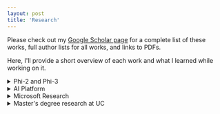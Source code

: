 ```yaml
---
layout: post
title: 'Research'
---
```


Please check out my [Google Scholar page](https://scholar.google.com/citations?user=tmKKPjkAAAAJ) for a complete list of these works, full author lists for all works, and links to PDFs.

Here, I'll provide a short overview of each work and what I learned while working on it.


<details>
  <summary>Phi-2 and Phi-3</summary>

Phi-2 and Phi-3 were an absolute blast to work on. I'm ecstatic about both what these models represent for the future of AI and about the reception of these models from the community.

These models represent a shift for LLMs by putting a larger and larger emphasis on high-quality data and combining that with targeted synthetic data generation. 

In my opinion, using the term "synthetic generation" doesn't quite do the data justice. I believe the future of synthetic generation for models entails thinking about generation in a new way - sculpting text samples over many rounds of iteration. This is beyond simply getting the response from a model to a fixed, single-round prompt. Instead, we can push a model to generate high-quality data from scratch about nearly anything.

I enjoyed working on various pieces of these models, including post-training, data generation, and even some parts of pre-training.

Besides the technical details, it was invaluable for me to learn how to be a part of a large team training one model. This kind of project is very different than a group of 2-5 people writing a paper. In many ways, I've gone full circle - my engineering background often helped me significantly in these projects. 

To build models, we must blend engineering and research. Organizationally, this work is weird. Software engineering is radically different to more traditional engineering, AI research is radically different to more traditional research. Here, we need to successfully do both.


</details>

<details>
  <summary>AI Platform</summary>

After the "internal rotation", I transitioned to an internal applied research team known as AI Platform. On this team, I worked on many projects, ranging from direct product work to research. Out of this, helped with a few projects.
<!-- 
#### Direct Nash Optimization: Teaching Language Models to Self-Improve with General Preferences
##### Co-Author
##### Preprint, 2024

Add description for this

#### Efficient RLHF: Reducing the Memory Usage of PPO
##### Preprint, 2023 

Add description foor this

-->

#### What Matters In The Structured Pruning of Generative Language Models?
##### Preprint, 2023

I've always loved network compression as it requires asking interesting questions (and finding interesting answers). In this paper, we developed a method for pruning models based on "neuron uniqueness". 

At the time, there were many methods for pruning models, but they mostly centered around considering all network neurons independently of each other, for example, how much does neuron A affect the final output. We wanted to instead ask the question: how _unique_ is neuron A compared to all the other neurons, and if it is highly unique, is it more important to keep it when pruning?

Beyond this question, we had an additionally interesting finding - simply pruning weights randomly performed almost as well as some other state-of-the-art pruning methods! This was further evidence that pruning methods were looking at the wrong thing.

Overall, I love this work, but in retrospect it could use a lot of love. Better experiments, more solid evidence, and following up on some obvious questions. Still, I'm proud of it overall, and it may be worth re-visiting this concept in the future.

</details>


<details>
  <summary>Microsoft Research</summary>

After graduating, I started at Microsoft as a SWE. Quickly, I realized I wanted to get back into research. However, this is much easier said than done without a PhD and I spent a long time trying to break into research without success.

#### Efficient Computation of Deep Nonlinear Infinite-Width Neural Networks that Learn Features 
##### Co-Author
##### ICLR 2022

Greg Yang very kindly allowed me to work with him on this incredibly cool project that was well beyond my depth. In a 6-month "internal internship", I rotated to MSR and worked with him.

This project was incredibly challenging and rewarding. I spent a long time understanding the Tensor Programs papers and finally contributed to this paper by running experiments and implementing the Pi-Projected architecture for a few models.

In this paper, we develop a method for exactly computing trainable, infinitely-wide neural networks. This is done by projecting the weights into a lower-rank (and finite) space. Interestingly, in this paradigm, training a network corresponds to appending more rows to these low-rank matrices, meaning the network gets larger over time.

We had even greater plans after this paper, from the [pilim repo](https://github.com/santacml/pilim) to a few side projects (can we directly do autograd on a pi-projected network instead of growing the rows of the matrices? Can we prune redundant, linearly dependent rows in the pi-projected network?).

However, in retrospect, I had bitten off more than I could chew at that time and did not accomplish many of these efforts. Overall, it was an incredible learning experience for me, and I'm forever grateful to Greg for providing me the room to try and grow.

</details>

<details>
  <summary>Master's degree research at UC</summary>


At UC, I was able to do a Bachelor's and a Master's of Science in Computer Engineering. For the thesis, did research on using neural networks for malware detection. I found that I absolutely love research - it is some of the most rewarding work I have ever done.

#### Detecting Malware Code as Video With Compressed, Time-Distributed Neural Networks
##### IEEE Access

This, by far, is the paper I'm most excited about from my time at UC. Being published in an open access journal with a good impact factor, I am optimistic the paper might get some good traction. It's [available here](https://ieeexplore.ieee.org/abstract/document/9145735).

While in retrospect it could use a more exciting name, the journal article summarizes the main highlights of my research. The concept of Malware as Video, the best networks that we were able to build, comparisons to seminal works, and Node-Distance Pruning. Our results out-preform all works that we were able to find while staying lean and extraordinarily practical.

In addition, out of my work, I believe Node-Distance Pruning may actually be one of the more important things I've done. I found it to be a highly effective algorithm and may shed new light on where to go with pruning neural networks. As a future project I would like to submit a PR to get Node-Dist integrated into a more popular neural network library.

Overall, the paper is incredibly gratifying. It feels beyond exciting that the culmination of my work out is there, in a format for others to read and hopefully build on. So many iterations and so much work went into this final paper and I am glad it was able to be published.

#### Neural Classification of Malware-As-Video with Considerations for In-Hardware Inferencing
##### M.S. Thesis

If you're interested in my work I highly recommend downloading my M.S. thesis, available [for free here](http://rave.ohiolink.edu/etdc/view?acc_num=ucin1554216974556897). It's the most complete and organized work I've written both in terms of my research and in terms of, well, everything I've ever done. The other papers I've written were cut out of the context of the broader picture and therefore, in my opinion, provide value but leave a lot of unanswered questions. Even if there is only one section that interests you, I'd recommend going straight to it and treating the other sections as possible answers to other questions that come up.

I thoroughly enjoyed the process of assembling the work for, and writing, a thesis! 

#### A Foray Into Extracting Malicious Features from Executable Code with Neural Network Salience
##### NAECON 2019

Chronologically, the work that this paper came from happened last in my time at UC, though it ended up being published sooner due to long review times on the other papers. It is [available here](https://ieeexplore.ieee.org/abstract/document/9057859).

I love this paper. It's highly interesting and offers a ton of future work possibilities. Essentially, with saliency, we can see what the networks found to be unique to malware or benign code. This is a fruitful result - what were the commands that were unique to malware or benign code? Can we use these code clusters for a different, faster classification method and cut out the networks altogether? How would saliency differ from Malware as Image methods as compared to Malware as Video?

This short paper, in my mind, raises many interesting questions. It was a great, short project to wrap up my research with at UC as it leaves the door open for future work. There is still so much left to uncover with neural networks and I'm excited to see what the future brings.

#### Detecting Malicious Assembly using Convolutional, Recurrent Neural Networks
##### ASTESJ

ASTESJ invited us to write a paper extending our work done in the NAECON 2017 paper, which was our first neural network attempt. I'd like to discuss the journal itself. If one searches ASTESJ they will find some accusations of misconduct/unethical publishing, which was worrisome for me especially as someone young in their career. After consideration, we decided to write a paper on the recurrent neural networks we attempted to use for malware detection, which is available [here for free](https://astesj.com/v04/i05/p06/). 

There are not many papers using recurrent neural networks in this way - our (my) intention was not to get an easy publish, but to contribute some information that would not go into other papers we submit and be otherwise assumed knowledge without justification. I've been apprehensive about the journal, however, all my interactions with the journal were professional, the other papers in the journal seem credible, and others vouch for the integrity of the journal. Therefore, my conclusion at the moment is that the journal is simply young and still growing.

In my eyes, the work should speak for itself, regardless of the journal it appears in. This paper was important for establishing that while recurrent neural networks can work for this solution, they are not at all necessary or optimal. I'm happy with how the paper came out!

#### Detecting Malicious Assembly with Deep Learning
##### NAECON 2018

Work began for my research by replicating the results of others with a simple approach, and the first paper we wrote based on that work was presented at NAECON in 2017. The paper is available [here](https://ieeexplore.ieee.org/document/8556657).

There are honestly a multitude of things I would change about that first paper. If I could rewrite it, I would tie in more sources, better present the results of the paper as the figures are lacking, more thoroughly test the networks in various ways, and re-word large portions of it for clarity. At the same time, everyone starts somewhere and I'm glad to have been able to write that conference paper at all. I learned much from this paper and believe that the results of that learning can be seen in the works above.

</details>
